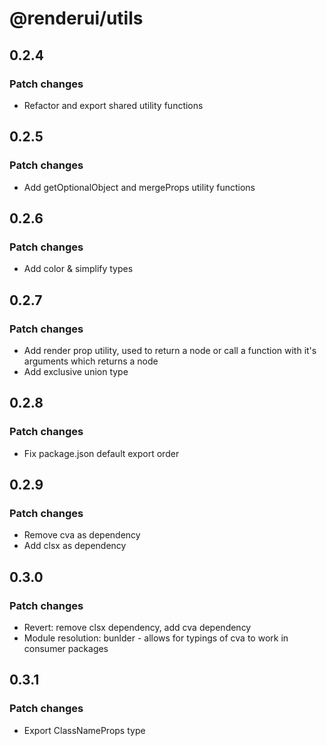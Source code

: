 # @renderui/utils

## 0.2.4

### Patch changes

- Refactor and export shared utility functions

## 0.2.5

### Patch changes

- Add getOptionalObject and mergeProps utility functions

## 0.2.6

### Patch changes

- Add color & simplify types

## 0.2.7

### Patch changes

- Add render prop utility, used to return a node or call a function with it's arguments which returns a node
- Add exclusive union type

## 0.2.8

### Patch changes

- Fix package.json default export order

## 0.2.9

### Patch changes

- Remove cva as dependency
- Add clsx as dependency

## 0.3.0

### Patch changes

- Revert: remove clsx dependency, add cva dependency
- Module resolution: bunlder - allows for typings of cva to work in consumer packages

## 0.3.1

### Patch changes

- Export ClassNameProps type
